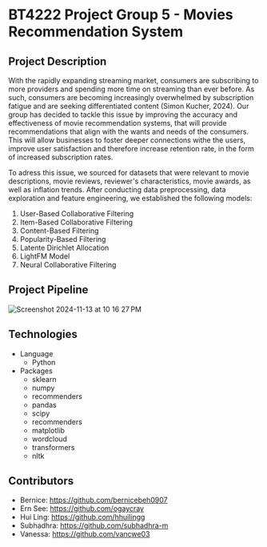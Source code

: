 # BT4222 Project Group 5 - Movies Recommendation System

## Project Description 

With the rapidly expanding streaming market, consumers are subscribing to more providers and spending more time on streaming than ever before. As such, consumers are becoming increasingly overwhelmed by subscription fatigue and are seeking differentiated content (Simon Kucher, 2024). Our group has decided to tackle this issue by improving the accuracy and effectiveness of movie recommendation systems, that will provide recommendations that align with the wants and needs of the consumers. This will allow businesses to foster deeper connections withe the users, improve user satisfaction and therefore increase retention rate, in the form of increased subscription rates.

To adress this issue, we sourced for datasets that were relevant to movie descriptions, movie reviews, reviewer's characteristics, movie awards, as well as inflation trends. After conducting data preprocessing, data exploration and feature engineering, we established the following models:


1. User-Based Collaborative Filtering
2. Item-Based Collaborative Filtering
3. Content-Based Filtering
4. Popularity-Based Filtering
5. Latente Dirichlet Allocation
6. LightFM Model
7. Neural Collaborative Filtering
    

## Project Pipeline

![Screenshot 2024-11-13 at 10 16 27 PM](https://github.com/user-attachments/assets/48eeb312-46d7-4454-be2a-48b2f06de836)


## Technologies
- Language
  - Python
- Packages
  - sklearn
  - numpy
  - recommenders
  - pandas
  - scipy
  - recommenders
  - matplotlib
  - wordcloud
  - transformers
  - nltk

## Contributors
- Bernice: https://github.com/bernicebeh0907
- Ern See: https://github.com/ogaycray
- Hui Ling: https://github.com/hhuilingg
- Subhadhra: https://github.com/subhadhra-m
- Vanessa: https://github.com/vancwe03

